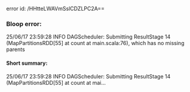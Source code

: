 error id: /HHtteLWAVmSslCDZLPC2A==
### Bloop error:

25/06/17 23:59:28 INFO DAGScheduler: Submitting ResultStage 14 (MapPartitionsRDD[55] at count at main.scala:76), which has no missing parents
#### Short summary: 

25/06/17 23:59:28 INFO DAGScheduler: Submitting ResultStage 14 (MapPartitionsRDD[55] at count at mai...